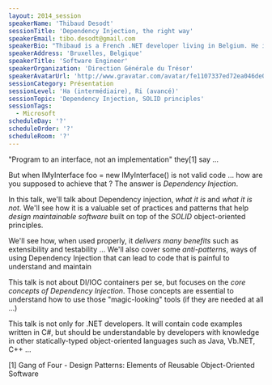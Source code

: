```yaml
---
layout: 2014_session
speakerName: 'Thibaud Desodt'
sessionTitle: 'Dependency Injection, the right way'
speakerEmail: tibo.desodt@gmail.com
speakerBio: "Thibaud is a French .NET developer living in Belgium. He is currently working for the French Government in a Scrum team based in Brussels, where he builds web applications. \n\nHe is slightly obsessed with topics such as TDD, object-oriented design the SOLID way and enjoys deleting dead code nearly as much as writing new one.\n\nWhen at home, he spends most of his time taking care of his daughter, playing or listening to music, or reading the internet ... in no particular order.\n"
speakerAddress: 'Bruxelles, Belgique'
speakerTitle: 'Software Engineer'
speakerOrganization: 'Direction Générale du Trésor'
speakerAvatarUrl: 'http://www.gravatar.com/avatar/fe1107337ed72ea046de03287921eade?size=200&default=mm'
sessionCategory: Présentation
sessionLevel: 'Ha (intermédiaire), Ri (avancé)'
sessionTopic: 'Dependency Injection, SOLID principles'
sessionTags:
  - Microsoft
scheduleDay: '?'
scheduleOrder: '?'
scheduleRoom: '?'
---
```


"Program to an interface, not an implementation" they[1] say … 

But when 
    IMyInterface foo = new IMyInterface() 
is not valid code … how are you supposed to achieve that ?
The answer is *Dependency Injection*. 

In this talk, we'll talk about Dependency injection, *what it is* and *what it is not*. 
We'll see how it is a valuable set of practices and patterns that help *design maintainable software* built on top of the *SOLID* object-oriented principles. 

We'll see how, when used properly, it *delivers many benefits* such as extensibility and testability … 
We'll also cover some *anti-patterns*, ways of using Dependency Injection that can lead to code that is painful to understand and maintain


This talk is not about DI/IOC containers per se, but focuses on the *core concepts of Dependency Injection*. Those concepts are essential to understand how to use those "magic-looking" tools (if they are needed at all …)

This talk is not only for .NET developers. It will contain code examples written in C#, but should be understandable by developers with knowledge in other statically-typed object-oriented languages such as Java, Vb.NET, C++ ...

[1] Gang of Four - Design Patterns: Elements of Reusable Object-Oriented Software
